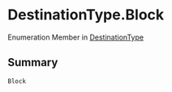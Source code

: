 # DestinationType.Block

Enumeration Member in [DestinationType](api/csharp/yarn.compiler.basicblock.destination.destinationtype.md)

## Summary



```csharp
Block
```

